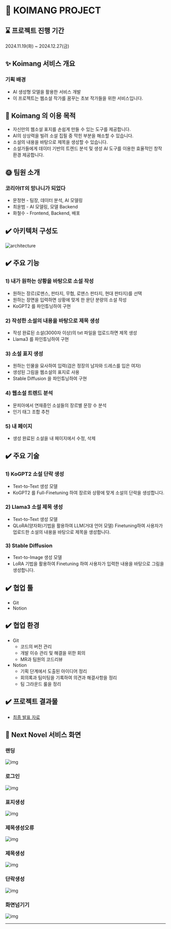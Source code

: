 # 🎲 KOIMANG PROJECT

## ⌛️ 프로젝트 진행 기간
2024.11.19(화) ~ 2024.12.27(금) <br>


## ✨ Koimang 서비스 개요
### 기획 배경
- AI 생성형 모델을 활용한 서비스 개발
- 이 프로젝트는 웹소설 작가를 꿈꾸는 초보 작가들을 위한 서비스입니다.

## 🏃 Koimang 의 이용 목적
- 자신만의 웹소설 표지를 손쉽게 만들 수 있는 도구를 제공합니다.
- AI의 상상력을 빌려 소설 집필 중 막힌 부분을 해소할 수 있습니다.
- 소설의 내용을 바탕으로 제목을 생성할 수 있습니다.
- 소설가들에게 데이터 기반의 트렌드 분석 및 생성 AI 도구를 이용한 효율적인 창작 환경 제공합니다.

## 🌞 팀원 소개
### 코리아IT의 망나니가 되었다

- 문정현 - 팀장, 데이터 분석, AI 모델링
- 최윤범 - AI 모델링, 모델 Backend
- 화철수 - Frontend, Backend, 배포

## ✔️ 아키텍처 구성도
![architecture](docs/img/architecture.png)

## ✔️ 주요 기능
### 1) 내가 원하는 상황을 바탕으로 소설 작성
- 원하는 장르(로맨스, 판타지, 무협, 로맨스 판타지, 현대 판타지)를 선택
- 원하는 장면을 입력하면 상황에 맞게 한 문단 분량의 소설 작성
- KoGPT2 를 파인튜닝하여 구현

### 2) 작성한 소설의 내용을 바탕으로 제목 생성
- 작성 완료된 소설(3000자 이상)의 txt 파일을 업로드하면 제목 생성
- Llama3 를 파인튜닝하여 구현

### 3) 소설 표지 생성
- 원하는 인물을 묘사하여 입력(검은 정장의 남자와 드레스를 입은 여자)
- 생성된 그림을 웹소설의 표지로 사용
- Stable Diffusion 을 파인튜닝하여 구현

### 4) 웹소설 트렌드 분석
- 문피아에서 연재중인 소설들의 장르별 문장 수 분석
- 인기 태그 조합 추천

### 5) 내 페이지
- 생성 완료된 소설을 내 페이지에서 수정, 삭제

## ✔️ 주요 기술
### 1) KoGPT2 소설 단락 생성
- Text-to-Text 생성 모델
- KoGPT2 를 Full-Finetuning 하여 장르와 상황에 맞게 소설의 단락을 생성합니다.

### 2) Llama3 소설 제목 생성
- Text-to-Text 생성 모델
- QLoRA(양자화)기법을 활용하여 LLM(거대 언어 모델) Finetuning하여 사용자가 업로드한 소설의 내용을 바탕으로 제목을 생성합니다.

### 3) Stable Diffusion
- Text-to-Image 생성 모델
- LoRA 기법을 활용하여 Finetuning 하여 사용자가 입력한 내용을 바탕으로 그림을 생성합니다.


## ✔️ 협업 툴
- Git
- Notion

## ✔️ 협업 환경
- Git
    - 코드의 버전 관리
    - 개발 이슈 관리 및 해결을 위한 회의
    - MR과 팀원의 코드리뷰
- Notion
    - 기획 단계에서 도출된 아이디어 정리
    - 회의록과 팀미팅을 기록하여 의견과 해결사항을 정리
    - 팀 그라운드 룰을 정리


## ✔️ 프로젝트 결과물
- [최종 발표 자료](docs/파이널_ppt.pdf)


## 🎲 Next Novel 서비스 화면
### 랜딩
![img](docs/gif/홈페이지.gif)
### 로그인
![img](docs/gif/로그인_로그아웃.gif)
### 표지생성
![img](docs/gif/표지생성.gif)
### 제목생성오류
![img](docs/gif/제목생성오류.gif)
### 제목생성
![img](docs/gif/제목생성.gif)
### 단락생성
![img](docs/gif/단락생성.gif)
### 화면넘기기
![img](docs/gif/화면넘기기.gif)

<hr>